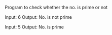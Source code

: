 Program to check whether the no. is prime or not

Input: 6
Output: No. is not prime

Input: 5
Output: No. is prime